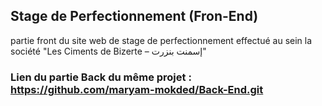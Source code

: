 ## Stage de Perfectionnement (Fron-End)
partie front du site web de stage de perfectionnement effectué au sein la société "Les Ciments de Bizerte – إسمنت بنزرت" 
### Lien du partie Back du même projet : https://github.com/maryam-mokded/Back-End.git
